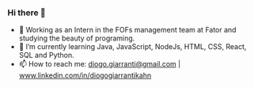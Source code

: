 ### Hi there 👋

- 🔭 Working as an Intern in the FOFs management team at Fator and studying the beauty of programing.
- 🌱 I’m currently learning Java, JavaScript, NodeJs, HTML, CSS, React, SQL and Python.
- 📫 How to reach me: diogo.giarranti@gmail.com | www.linkedin.com/in/diogogiarrantikahn
